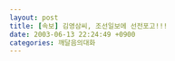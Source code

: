 ```yaml
---
layout: post
title: [속보] 김영삼씨, 조선일보에 선전포고!!!
date: 2003-06-13 22:24:49 +0900
categories: 깨달음의대화
---
```

<img src="./assets/attach/images/198/209/001/1055510689.JPG" border="0" alt="" />
